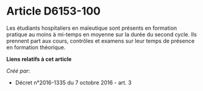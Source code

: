 # Article D6153-100

Les étudiants hospitaliers en maïeutique sont présents en formation pratique au moins à mi-temps en moyenne sur la durée du
second cycle. Ils prennent part aux cours, contrôles et examens sur leur temps de présence en formation théorique.

**Liens relatifs à cet article**

_Créé par_:

  - Décret n°2016-1335 du 7 octobre 2016 - art. 3
